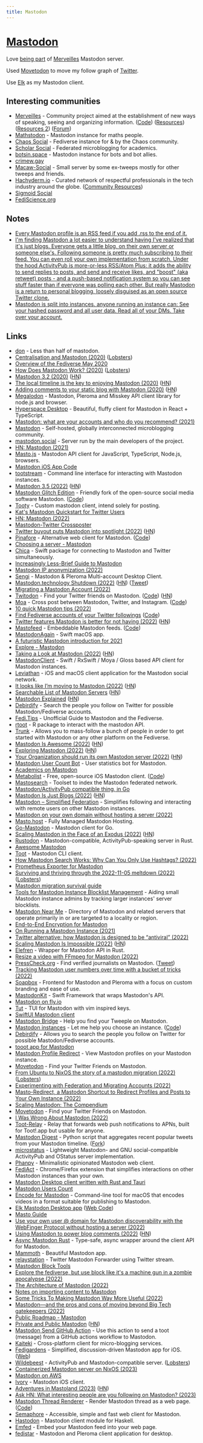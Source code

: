 ```yaml
---
title: Mastodon
---
```


# [Mastodon](https://joinmastodon.org/)

Love [being part](https://merveilles.town/web/@nikivi) of [Merveilles](https://merveilles.town/about) Mastodon server.

Used [Movetodon](https://www.movetodon.org/) to move my follow graph of [Twitter](../tools/twitter.md).

Use [Elk](https://github.com/elk-zone/elk-native) as my Mastodon client.

## Interesting communities

- [Merveilles](https://merveilles.town/about) - Community project aimed at the establishment of new ways of speaking, seeing and organizing information. ([Code](https://github.com/merveilles/merveilles-town)) ([Resources](https://github.com/merveilles/The-Town)) ([Resources 2](https://github.com/merveilles/Resources)) ([Forum](https://forum.merveilles.town/))
- [Mathstodon](https://mathstodon.xyz/about) - Mastodon instance for maths people.
- [Chaos Social](https://chaos.social/about) - Fediverse instance for & by the Chaos community.
- [Scholar Social](https://scholar.social/about) - Federated microblogging for academics.
- [botsin.space](https://botsin.space/about) - Mastodon instance for bots and bot allies.
- [crimew.gay](https://crimew.gay/about)
- [Macaw-Social](https://macaw.social/explore) - Small server by some ex-tweeps mostly for other tweeps and friends.
- [Hachyderm.io](https://hachyderm.io/about) - Curated network of respectful professionals in the tech industry around the globe. ([Community Resources](https://github.com/hachyderm/community))
- [Sigmoid Social](https://sigmoid.social/explore)
- [FediScience.org](https://fediscience.org/about)

## Notes

- [Every Mastodon profile is an RSS feed if you add .rss to the end of it.](https://twitter.com/simonw/status/1588772203742769152)
- [I'm finding Mastodon a lot easier to understand having I've realized that it's just blogs. Everyone gets a little blog, on their own server or someone else's. Following someone is pretty much subscribing to their feed. You can even roll your own implementation from scratch. Under the hood ActivityPub is more-or-less RSS/Atom Plus: it adds the ability to send replies to posts, and send and receive likes, and "boost" (aka retweet) posts - and a push-based notification system so you can see stuff faster than if everyone was polling each other. But really Mastodon is a return to personal blogging, loosely disguised as an open source Twitter clone.](https://twitter.com/simonw/status/1589644456361590785)
- [Mastodon is split into instances. anyone running an instance can: See your hashed password and all user data. Read all of your DMs. Take over your account.](https://twitter.com/dystopiabreaker/status/1589739397305761792)

## Links

- [don](https://github.com/deoxxa/don) - Less than half of mastodon.
- [Centralisation and Mastodon (2020)](https://kevq.uk/centralisation-and-mastodon/) ([Lobsters](https://lobste.rs/s/d4t4ex/centralisation_mastodon))
- [Overview of the Fediverse May 2020](https://blog.strangestack.com/overview-of-the-fediverse-may-2020)
- [How Does Mastodon Work? (2020)](https://kevq.uk/how-does-mastodon-work/) ([Lobsters](https://lobste.rs/s/d7p7pe/how_does_mastodon_work))
- [Mastodon 3.2 (2020)](https://blog.joinmastodon.org/2020/08/mastodon-3.2/) ([HN](https://news.ycombinator.com/item?id=24032136))
- [The local timeline is the key to enjoying Mastodon (2020)](https://cfenollosa.com/blog/you-may-be-using-mastodon-wrong.html) ([HN](https://news.ycombinator.com/item?id=24819387))
- [Adding comments to your static blog with Mastodon (2020)](https://carlschwan.eu/2020/12/29/adding-comments-to-your-static-blog-with-mastodon/) ([HN](https://news.ycombinator.com/item?id=25570268))
- [Megalodon](https://github.com/h3poteto/megalodon) - Mastodon, Pleroma and Misskey API client library for node.js and browser.
- [Hyperspace Desktop](https://github.com/hyperspacedev/hyperspace) - Beautiful, fluffy client for Mastodon in React + TypeScript.
- [Mastodon: what are your accounts and who do you recommend? (2021)](https://lobste.rs/s/w9a9xr/mastodon_what_are_your_accounts_who_do_you)
- [Mastodon](https://github.com/mastodon/mastodon) - Self-hosted, globally interconnected microblogging community.
- [mastodon.social](https://mastodon.social/about) - Server run by the main developers of the project.
- [HN: Mastodon (2021)](https://news.ycombinator.com/item?id=28950727)
- [Masto.js](https://github.com/neet/masto.js) - Mastodon API client for JavaScript, TypeScript, Node.js, browsers.
- [Mastodon iOS App Code](https://github.com/mastodon/mastodon-ios)
- [tootstream](https://github.com/magicalraccoon/tootstream) - Command line interface for interacting with Mastodon instances.
- [Mastodon 3.5 (2022)](https://blog.joinmastodon.org/2022/03/mastodon-3.5/) ([HN](https://news.ycombinator.com/item?id=30862612))
- [Mastodon Glitch Edition](https://glitch-soc.github.io/docs/) - Friendly fork of the open-source social media software Mastodon. ([Code](https://github.com/glitch-soc/mastodon))
- [Tooty](https://github.com/cblgh/tooty) - Custom mastodon client, intend solely for posting.
- [Kat's Mastodon Quickstart for Twitter Users](https://dev.to/zkat/kat-s-mastodon-quickstart-for-twitter-users-39db)
- [HN: Mastodon (2022)](https://news.ycombinator.com/item?id=31164135)
- [Mastodon-Twitter Crossposter](https://github.com/renatolond/mastodon-twitter-poster)
- [Twitter buyout puts Mastodon into spotlight (2022)](https://blog.joinmastodon.org/2022/04/twitter-buyout-puts-mastodon-into-spotlight/) ([HN](https://news.ycombinator.com/item?id=31175527))
- [Pinafore](https://pinafore.social/) - Alternative web client for Mastodon. ([Code](https://github.com/nolanlawson/pinafore))
- [Choosing a server - Mastodon](https://joinmastodon.org/communities)
- [Chica](https://github.com/hyperspacedev/chica) - Swift package for connecting to Mastodon and Twitter simultaneously.
- [Increasingly Less-Brief Guide to Mastodon](https://github.com/joyeusenoelle/GuideToMastodon)
- [Mastodon IP anonymization (2022)](https://libreops.cc/2022/05/09/mastodon/)
- [Sengi](https://github.com/NicolasConstant/sengi) - Mastodon & Pleroma Multi-account Desktop Client.
- [Mastodon.technology Shutdown (2022)](https://ashfurrow.com/blog/mastodon-technology-shutdown/) ([HN](https://news.ycombinator.com/item?id=33120136)) ([Tweet](https://twitter.com/simonw/status/1578445374372528129))
- [Migrating a Mastodon Account (2022)](https://codingitwrong.com/2022/10/10/migrating-a-mastodon-account.html)
- [Twitodon](https://twitodon.com/) - Find your Twitter friends on Mastodon. ([Code](https://github.com/diddledani/twitodon)) ([HN](https://news.ycombinator.com/item?id=33397677))
- [Moa](https://moa.party/) - Cross post between Mastodon, Twitter, and Instagram. ([Code](https://gitlab.com/fedstoa/moa))
- [10 quick Mastodon tips (2022)](https://axbom.com/mastodon-tips/)
- [Find Fediverse accounts of your Twitter followings](https://fedifinder.glitch.me/) ([Code](https://github.com/lucahammer/fedifinder))
- [Twitter features Mastodon is better for not having (2022)](https://scott.mn/2022/10/29/twitter_features_mastodon_is_better_without/) ([HN](https://news.ycombinator.com/item?id=33398776))
- [Mastofeed](https://www.mastofeed.com/) - Embeddable Mastodon feeds. ([Code](https://github.com/fenwick67/mastofeed))
- [MastodonAgain](https://github.com/schwa/MastodonAgain) - Swift macOS app.
- [A futuristic Mastodon introduction for 2021](https://wordsmith.social/elilla/a-futuristic-mastodon-introduction-for-2021)
- [Explore - Mastodon](https://mastodon.social/explore)
- [Taking a Look at Mastodon (2022)](https://evertpot.com/hello-mastodon/) ([HN](https://news.ycombinator.com/item?id=33426897))
- [MastodonClient](https://github.com/Swiftodon/Mastodon.swift) - Swift / RxSwift / Moya / Gloss based API client for Mastodon instances.
- [Leviathan](https://github.com/Swiftodon/Leviathan) - iOS and macOS client application for the Mastodon social network.
- [It looks like I’m moving to Mastodon (2022)](https://simonwillison.net/2022/Nov/5/mastodon/) ([HN](https://news.ycombinator.com/item?id=33478570))
- [Searchable List of Mastodon Servers](https://instances.social/) ([HN](https://news.ycombinator.com/item?id=33482976))
- [Mastodon Explained](https://mastodon.ie/@Ciaraioch/109287818715515862) ([HN](https://news.ycombinator.com/item?id=33486497))
- [Debirdify](https://pruvisto.org/debirdify/) - Search the people you follow on Twitter for possible Mastodon/Fediverse accounts.
- [Fedi.Tips](https://fedi.tips/) - Unofficial Guide to Mastodon and the Fediverse.
- [rtoot](https://github.com/schochastics/rtoot) - R package to interact with the mastodon API.
- [Trunk](https://communitywiki.org/trunk/) - Allows you to mass-follow a bunch of people in order to get started with Mastodon or any other platform on the Fediverse.
- [Mastodon Is Awesome (2022)](https://blog.djnavarro.net/posts/2022-11-03_what-i-know-about-mastodon/) ([HN](https://news.ycombinator.com/item?id=33503028))
- [Exploring Mastodon (2022)](https://martinfowler.com/articles/exploring-mastodon.html) ([HN](https://news.ycombinator.com/item?id=33506401))
- [Your Organization should run its own Mastodon server (2022)](https://martinfowler.com/articles/your-org-run-mastodon.html) ([HN](https://news.ycombinator.com/item?id=33509613))
- [Mastodon User Count Bot](https://github.com/gallizoltan/usercount) - User statistics bot for Mastodon.
- [Academics on Mastodon](https://github.com/nathanlesage/academics-on-mastodon)
- [Metabolist](https://metabolist.org/) - Free, open-source iOS Mastodon client. ([Code](https://github.com/metabolist/metatext))
- [Mastosearch](https://github.com/LeakIX/mastosearch) - Toolset to index the Mastodon federated network.
- [Mastodon/ActivityPub compatible thing, in Go](https://github.com/capsulesocial/mastogon)
- [Mastodon Is Just Blogs (2022)](https://simonwillison.net/2022/Nov/8/mastodon-is-just-blogs/) ([HN](https://news.ycombinator.com/item?id=33520382))
- [Mastodon – Simplified Federation](https://github.com/rugk/mastodon-simplified-federation) - Simplifies following and interacting with remote users on other Mastodon instances.
- [Mastodon on your own domain without hosting a server (2022)](https://blog.maartenballiauw.be/post/2022/11/05/mastodon-own-donain-without-hosting-server.html)
- [Masto.host](https://masto.host/) - Fully Managed Mastodon Hosting.
- [Go-Mastodon](https://github.com/mattn/go-mastodon) - Mastodon client for Go.
- [Scaling Mastodon in the Face of an Exodus (2022)](https://nora.codes/post/scaling-mastodon-in-the-face-of-an-exodus/) ([HN](https://news.ycombinator.com/item?id=33562163))
- [Rustodon](https://github.com/rustodon/rustodon) - Mastodon-compatible, ActivityPub-speaking server in Rust.
- [Awesome Mastodon](https://github.com/tleb/awesome-mastodon)
- [Toot](https://github.com/ihabunek/toot) - Mastodon CLI client.
- [How Mastodon Search Works: Why Can You Only Use Hashtags? (2022)](https://midrange.tedium.co/issues/how-mastodon-search-works/)
- [Prometheus Exporter for Mastodon](https://github.com/systemli/prometheus-mastodon-exporter)
- [Surviving and thriving through the 2022-11-05 meltdown (2022)](https://blog.freeradical.zone/post/surviving-thriving-through-2022-11-05-meltdown/) ([Lobsters](https://lobste.rs/s/czknru/surviving_thriving_through_2022_11_05))
- [Mastodon migration survival guide](https://twitter.com/bodil/status/1591148693599752206)
- [Tools for Mastodon Instance Blocklist Management](https://github.com/Anthchirp/mastodon-defederate) - Aiding small Mastodon instance admins by tracking larger instances' server blocklists.
- [Mastodon Near Me](https://github.com/jazmichaelking/mastodon-near-me) - Directory of Mastodon and related servers that operate primarily in or are targeted to a locality or region.
- [End-to-End Encryption for Mastodon](https://github.com/soatok/mastodon-e2ee-specification)
- [On Running a Mastodon Instance (2021)](https://rixx.de/blog/on-running-a-mastodon-instance/)
- [Twitter alternative: how Mastodon is designed to be “antiviral” (2022)](https://uxdesign.cc/mastodon-is-antiviral-design-42f090ab8d51)
- [Scaling Mastodon Is Impossible (2022)](https://lucumr.pocoo.org/2022/11/14/scaling-mastodon/) ([HN](https://news.ycombinator.com/item?id=33594961))
- [Elefren](https://github.com/DeeUnderscore/elefren) - Wrapper for Mastodon API in Rust.
- [Resize a video with FFmpeg for Mastodon (2022)](https://www.paulox.net/2022/11/17/resize-a-video-with-ffmpeg-for-mastodon/)
- [PressCheck.org](https://www.presscheck.org/) - Find verified journalists on Mastodon. ([Tweet](https://twitter.com/DaveLeeFT/status/1593421042239709184))
- [Tracking Mastodon user numbers over time with a bucket of tricks (2022)](https://simonwillison.net/2022/Nov/20/tracking-mastodon/)
- [Soapbox](https://github.com/soapbox-pub/soapbox) - Frontend for Mastodon and Pleroma with a focus on custom branding and ease of use.
- [MastodonKit](https://github.com/MastodonKit/MastodonKit) - Swift Framework that wraps Mastodon's API.
- [Mastodon on fly.io](https://github.com/indirect/flyapp-mastodon)
- [Tut](https://github.com/RasmusLindroth/tut) - TUI for Mastodon with vim inspired keys.
- [SwiftUI Mastodon client](https://github.com/Dimillian/IceCubesApp)
- [Mastodon Bridge](https://mastodon-bridge.vercel.app/) - Help you find your Tweeple on Mastodon.
- [Mastodon instances](https://instances.social/) - Let me help you choose an instance. ([Code](https://github.com/TheKinrar/instances))
- [Debirdify](https://debirdify.pruvisto.org/) - Allows you to search the people you follow on Twitter for possible Mastodon/Fediverse accounts.
- [tooot app for Mastodon](https://github.com/tooot-app/app)
- [Mastodon Profile Redirect](https://github.com/bramus/mastodon-profile-redirect) - View Mastodon profiles on your Mastodon instance.
- [Movetodon](https://movetodon.org/) - Find your Twitter Friends on Mastodon.
- [From Ubuntu to NixOS the story of a mastodon migration (2022)](https://gianarb.it/blog/from-ubuntu-to-nixos-history-of-a-mastodon-migration) ([Lobsters](https://lobste.rs/s/wynvf6/from_ubuntu_nixos_story_mastodon))
- [Experimenting with Federation and Migrating Accounts (2022)](https://medium.com/@kris-nova/experimenting-with-federation-and-migrating-accounts-eae61a688c3c)
- [Masto-Redirect, a Mastodon Shortcut to Redirect Profiles and Posts to Your Own Instance (2022)](https://www.macstories.net/ios/masto-redirect-a-mastodon-shortcut-to-redirect-profiles-and-posts-to-your-own-instance/)
- [Scaling Mastodon: The Compendium](https://hazelweakly.me/blog/scaling-mastodon/)
- [Movetodon](https://www.movetodon.org/) - Find your Twitter Friends on Mastodon.
- [I Was Wrong About Mastodon (2022)](https://escapingtech.com/tech/opinions/i-was-wrong-about-mastodon-moderation.html)
- [Toot-Relay](https://github.com/DagAgren/toot-relay) - Relay that forwards web push notifications to APNs, built for Toot!.app but usable for anyone.
- [Mastodon Digest](https://github.com/hodgesmr/mastodon_digest) - Python script that aggregates recent popular tweets from your Mastodon timeline. ([Fork](https://github.com/mauforonda/mastodon_digest))
- [microstatus](https://github.com/Arkanosis/microstatus) - Lightweight Mastodon- and GNU social-compatible ActivityPub and OStatus server implementation.
- [Phanpy](https://github.com/cheeaun/phanpy) - Minimalistic opinionated Mastodon web client.
- [FediAct](https://github.com/Lartsch/FediAct) - Chrome/Firefox extension that simplifies interactions on other Mastodon instances than your own.
- [Mastodon Desktop client written with Rust and Tauri](https://github.com/matthiasbeyer/deskodon)
- [Mastodon Users Count](https://bitcoinhackers.org/@mastodonusercount)
- [Encode for Mastodon](https://github.com/insidegui/encodeformastodon) - Command-line tool for macOS that encodes videos in a format suitable for publishing to Mastodon.
- [Elk Mastodon Desktop app](https://github.com/elk-zone/elk-native) ([Web Code](https://github.com/elk-zone/elk))
- [Masto Guide](https://github.com/jippi/masto-guide)
- [Use your own user @ domain for Mastodon discoverability with the WebFinger Protocol without hosting a server (2022)](https://www.hanselman.com/blog/use-your-own-user-domain-for-mastodon-discoverability-with-the-webfinger-protocol-without-hosting-a-server)
- [Using Mastodon to power blog comments (2022)](https://grahammacphee.com/writing/mastodon-blog-comments) ([HN](https://news.ycombinator.com/item?id=34082138))
- [Async Mastodon Rust](https://github.com/dscottboggs/mastodon-async) - Type-safe, async wrapper around the client API for Mastodon.
- [Mammoth](https://getmammoth.app/) - Beautiful Mastodon app.
- [relaystation](https://github.com/noqqe/relaystation) - Twitter Mastodon Forwarder using Twitter stream.
- [Mastodon Block Tools](https://github.com/ineffyble/mastodon-block-tools)
- [Explore the fediverse, but use block like it's a machine gun in a zombie apocalypse (2022)](https://boyter.org/posts/mastinator-activitypub-breaking-assumptions/)
- [The Architecture of Mastodon (2022)](https://matt-rickard.com/the-architecture-of-mastodon)
- [Notes on importing content to Mastodon](https://github.com/lucahammer/fediporter)
- [Some Tricks To Making Mastodon Way More Useful (2022)](https://www.techdirt.com/2022/12/29/some-tricks-to-making-mastodon-way-more-useful/)
- [Mastodon—and the pros and cons of moving beyond Big Tech gatekeepers (2022)](https://arstechnica.com/gadgets/2022/12/mastodon-highlights-pros-and-cons-of-moving-beyond-big-tech-gatekeepers/)
- [Public Roadmap - Mastodon](https://joinmastodon.org/roadmap)
- [Private and Public Mastodon](https://www.tbray.org/ongoing/When/202x/2022/12/30/Mastodon-Privacy-and-Search) ([HN](https://news.ycombinator.com/item?id=34221851))
- [Mastodon Send GitHub Action](https://github.com/cbrgm/mastodon-github-action) - Use this action to send a toot (message) from a GitHub actions workflow to Mastodon.
- [Kaiteki](https://github.com/Kaiteki-Fedi/Kaiteki) - Cross-platform client for micro-blogging services.
- [Fedigardens](https://github.com/alicerunsonfedora/fedigardens) - Simplified, discussion-driven Mastodon app for iOS. ([Web](https://fedigardens.app/))
- [Wildebeest](https://github.com/cloudflare/wildebeest) - ActivityPub and Mastodon-compatible server. ([Lobsters](https://lobste.rs/s/1ouczs/cloudflare_wildebeest_wildebeest_is))
- [Containerized Mastodon server on NixOS (2023)](https://blog.cyplo.dev/posts/2023/01/mastodon-nixos/)
- [Mastodon on AWS](https://github.com/widdix/mastodon-on-aws)
- [Ivory](https://tapbots.com/ivory/) - Mastodon iOS client.
- [Adventures in Mastoland (2023)](https://searchtodon.social/Adventures-in-Mastoland.html) ([HN](https://news.ycombinator.com/item?id=34400143))
- [Ask HN: What interesting people are you following on Mastodon? (2023)](https://news.ycombinator.com/item?id=34413641)
- [Mastodon Thread Renderer](https://thread.choomba.one/) - Render Mastodon thread as a web page. ([Code](https://github.com/vrutkovs/masto-thread-renderer))
- [Semaphore](https://github.com/NickColley/semaphore) - Accessible, simple and fast web client for Mastodon.
- [Hastodon](https://github.com/syucream/hastodon) - Mastodon client module for Haskell.
- [Emfed](https://github.com/sampsyo/emfed) - Embed your Mastodon feed into your web page.
- [fedistar](https://github.com/h3poteto/fedistar) - Mastodon and Pleroma client application for desktop.
